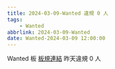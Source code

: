 ```yaml
---
title: 2024-03-09-Wanted 違規 0 人
tags:
    - Wanted
abbrlink: 2024-03-09-Wanted
date: Wanted-2024-03-09 12:00:00
---
```

Wanted 板 [板規連結](https://www.ptt.cc/bbs/Wanted/M.1608829773.A.D3B.html)
昨天違規 0 人
